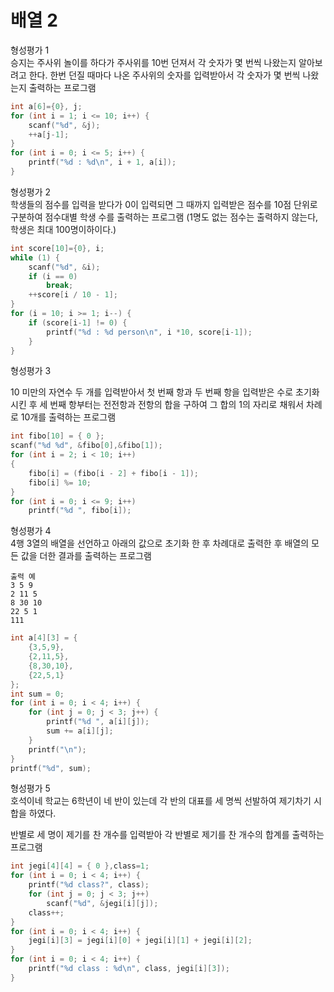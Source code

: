 # 배열 2 
형성평가 1<br>
승지는 주사위 놀이를 하다가 주사위를 10번 던져서 각 숫자가 몇 번씩 나왔는지 알아보려고 한다. 한번 던질 때마다 나온 주사위의 숫자를 입력받아서 각 숫자가 몇 번씩 나왔는지 출력하는 프로그램
```c
int a[6]={0}, j;
for (int i = 1; i <= 10; i++) {
	scanf("%d", &j);
	++a[j-1];
}
for (int i = 0; i <= 5; i++) {
	printf("%d : %d\n", i + 1, a[i]);
}
```
형성평가 2<br>
학생들의 점수를 입력을 받다가 0이 입력되면 그 때까지 입력받은 점수를 10점 단위로 구분하여 점수대별 학생 수를 출력하는 프로그램 (1명도 없는 점수는 출력하지 않는다, 학생은 최대 100명이하이다.)
```c
int score[10]={0}, i;
while (1) {
	scanf("%d", &i);
	if (i == 0)
		break;
	++score[i / 10 - 1];
}
for (i = 10; i >= 1; i--) {
	if (score[i-1] != 0) {
		printf("%d : %d person\n", i *10, score[i-1]);
	}
}
```
형성평가 3<br>

10 미만의 자연수 두 개를 입력받아서 첫 번째 항과 두 번째 항을 입력받은 수로 초기화 시킨 후 세 번째 항부터는 전전항과 전항의 합을 구하여 그 합의 1의 자리로 채워서 차례로 10개를 출력하는 프로그램
```c
int fibo[10] = { 0 };
scanf("%d %d", &fibo[0],&fibo[1]);
for (int i = 2; i < 10; i++)
{
	fibo[i] = (fibo[i - 2] + fibo[i - 1]);
	fibo[i] %= 10;
}
for (int i = 0; i <= 9; i++) 
	printf("%d ", fibo[i]);
```
형성평가 4<br>
4행 3열의 배열을 선언하고 아래의 값으로 초기화 한 후 차례대로 출력한 후 배열의 모든 값을 더한 결과를 출력하는 프로그램
```
출력 예
3 5 9
2 11 5
8 30 10
22 5 1
111
```
```c
int a[4][3] = {
	{3,5,9},
	{2,11,5},
	{8,30,10},
	{22,5,1}
};
int sum = 0;
for (int i = 0; i < 4; i++) {
	for (int j = 0; j < 3; j++) {
		printf("%d ", a[i][j]);
		sum += a[i][j];
	}
	printf("\n");
}
printf("%d", sum);
```
형성평가 5<br>
호석이네 학교는 6학년이 네 반이 있는데 각 반의 대표를 세 명씩 선발하여 제기차기 시합을 하였다. 

반별로 세 명이 제기를 찬 개수를 입력받아 각 반별로 제기를 찬 개수의 합계를 출력하는 프로그램
```c
int jegi[4][4] = { 0 },class=1;
for (int i = 0; i < 4; i++) {
	printf("%d class?", class);
	for (int j = 0; j < 3; j++)
		scanf("%d", &jegi[i][j]);
	class++;
}
for (int i = 0; i < 4; i++) {
	jegi[i][3] = jegi[i][0] + jegi[i][1] + jegi[i][2];
}
for (int i = 0; i < 4; i++) {
	printf("%d class : %d\n", class, jegi[i][3]);
}
```